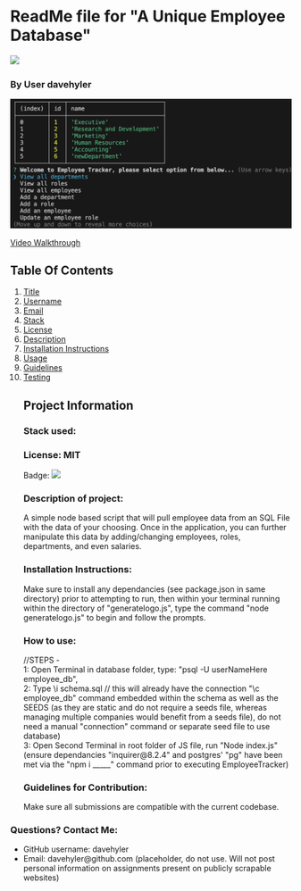 <h1 id="title">ReadMe file for "A Unique Employee Database"</h1><img src = "https://badgen.net/badge/license/MIT">
<h3>By User davehyler</h3>
<!-- Optional Screenshot will show if user places one within the same directory as this readme. -->
<p><img src = "screenshot.png"></p> 
<a href = "[https://app.screencastify.com/v3/watch/Fv8hiL2bUt0F8jrxcIM4](https://app.screencastify.com/v3/watch/fjwlHusZajvKNWcCvS8n)">Video Walkthrough</a><br>
<nav>
<h2>Table Of Contents</h2>
<ol>
<li><a href="#title">Title</a></li>
<li><a href="#username">Username</a></li>
<li><a href="#email">Email</a></li>
<li><a href="#stack">Stack</a></li>
<li><a href="#license">License</a></li>
<li><a href="#description">Description</a></li>
<li><a href="#instructions">Installation Instructions</a></li>
<li><a href="#usage">Usage</a></li>
<li><a href="#guidelines">Guidelines</a></li>
<li><a href="#testing">Testing</a></li>
</ol>
</nav>
<ul class="list-group">
<h2>Project Information</h2>
<h3 id="stack">Stack used:</h3>
<p></p>
<h3 id="license">License: MIT</h3>
<p>Badge: <img src = "https://badgen.net/badge/license/MIT"></p>
<h3 id="description">Description of project:</h3>
<p>A simple node based script that will pull employee data from an SQL File with the data of your choosing. Once in the application, you can further manipulate this data by adding/changing employees, roles, departments, and even salaries.</p>
<h3 id="instructions">Installation Instructions:</h3>
<p>Make sure to install any dependancies (see package.json in same directory) prior to attempting to run, then within your terminal running within the directory of "generatelogo.js", type the command "node generatelogo.js" to begin and follow the prompts.</p>
<h3 id="usage">How to use:</h3>
<p>//STEPS - <br>
1: Open Terminal in database folder, type: "psql -U userNameHere employee_db", <br>
2: Type \i schema.sql // this will already have the connection "\c employee_db" command embedded within the schema as well as the SEEDS (as they are static and do not require a seeds file, whereas managing multiple companies would benefit from a seeds file), do not need a manual "connection" command or separate seed file to use database)<br>
3: Open Second Terminal in root folder of JS file, run "Node index.js" (ensure dependancies "inquirer@8.2.4" and postgres' "pg" have been met via the "npm i _____" command prior to executing EmployeeTracker)<br>
</p>
<h3 id="guidelines">Guidelines for Contribution:</h3>
<p>Make sure all submissions are compatible with the current codebase.</p>
</ul>
<h3>Questions? Contact Me:</h3>
<ul class="list-group">
<li class="list-group-item">GitHub username: davehyler</li>
<li class="list-group-item">Email:  davehyler@github.com (placeholder, do not use. Will not post personal information on assignments present on publicly scrapable websites)</li>
</ul>

